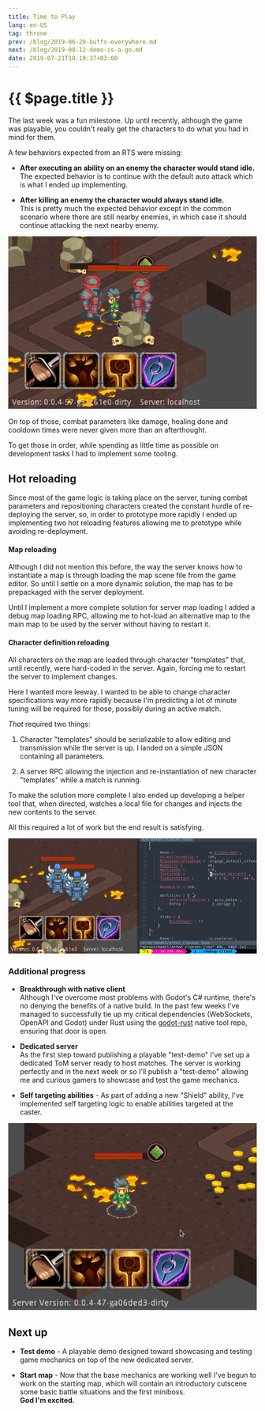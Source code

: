 ```yaml
---
title: Time to Play
lang: en-US
tag: throne
prev: /blog/2019-06-28-buffs-everywhere.md
next: /blog/2019-08-12-demo-is-a-go.md
date: 2019-07-21T18:19:37+03:00
---
```


# {{ $page.title }}

The last week was a fun milestone. Up until recently, although the game was
playable, you couldn't really get the characters to do what you had in mind for
them.

A few behaviors expected from an RTS were missing:

* **After executing an ability on an enemy the character would stand idle.**  
  The expected behavior is to continue with the default auto attack which is
  what I ended up implementing.

* **After killing an enemy the character would always stand idle.**  
  This is pretty much the expected behavior except in the common scenario where
  there are still nearby enemies, in which case it should continue attacking the
  next nearby enemy.

![Expected behavior](./img/keep_attacking.gif)

On top of those, combat parameters like damage, healing done and cooldown times
were never given more than an afterthought.

To get those in order, while spending as little time as possible on development
tasks I had to implement some tooling.

## Hot reloading

Since most of the game logic is taking place on the server, tuning combat
parameters and repositioning characters created the constant hurdle of
re-deploying the server, so, in order to prototype more rapidly I ended up
implementing two hot reloading features allowing me to prototype while avoiding
re-deployment.

#### Map reloading

Although I did not mention this before, the way the server knows how to
instantiate a map is through loading the map scene file from the game editor. So
until I settle on a more dynamic solution, the map has to be prepackaged with
the server deployment.

Until I implement a more complete solution for server map loading I added a
debug map loading RPC, allowing me to hot-load an alternative map to the main
map to be used by the server without having to restart it.

#### Character definition reloading

All characters on the map are loaded through character "templates" that, until
recently, were hard-coded in the server. Again, forcing me to restart the server
to implement changes.

Here I wanted more leeway. I wanted to be able to change character
specifications way more rapidly because I'm predicting a lot of minute tuning
will be required for those, possibly during an active match.

*That* required two things:

1. Character "templates" should be serializable to allow editing and
  transmission while the server is up. I landed on a simple JSON containing all
  parameters.

2. A server RPC allowing the injection and re-instantiation of new character
  "templates" while a match is running.

To make the solution more complete I also ended up developing a helper tool
that, when directed, watches a local file for changes and injects the new
contents to the server.

All this required a lot of work but the end result is satisfying.

![Template hot reloading](./img/set_texture.gif)

### Additional progress

* **Breakthrough with native client**  
  Although I've overcome most problems with Godot's C# runtime, there's no
  denying the benefits of a native build. In the past few weeks I've managed to
  successfully tie up my critical dependencies (WebSockets, OpenAPI and Godot)
  under Rust using the [godot-rust] native tool repo, ensuring that door is
  open.

* **Dedicated server**  
  As the first step toward publishing a playable "test-demo" I've set up a
  dedicated ToM server ready to host matches. The server is working perfectly
  and in the next week or so I'll publish a "test-demo" allowing me and curious
  gamers to showcase and test the game mechanics.

* **Self targeting abilities** - As part of adding a new "Shield" ability, I've
  implemented self targeting logic to enable abilities targeted at the caster.

![Shield self cast](./img/self_targeting.gif)

## Next up

* **Test demo** - A playable demo designed toward showcasing and testing game
  mechanics on top of the new dedicated server.

* **Start map** - Now that the base mechanics are working well I've begun to
  work on the starting map, which will contain an introductory cutscene some
  basic battle situations and the first miniboss.  
  **God I'm excited.**

[godot-rust]: https://github.com/GodotNativeTools/godot-rust
